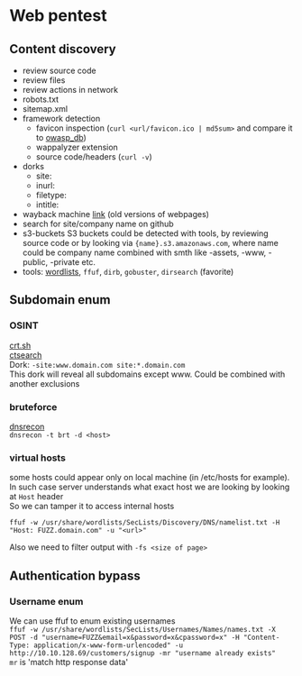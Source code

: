 # Web pentest
## Content discovery
- review source code
- review files
- review actions in network
- robots.txt
- sitemap.xml
- framework detection
    - favicon inspection (`curl <url/favicon.ico | md5sum>` and compare it to [owasp_db](https://wiki.owasp.org/index.php/OWASP_favicon_database))
    - wappalyzer extension
    - source code/headers (`curl -v`)
- dorks
    - site:
    - inurl:
    - filetype:
    - intitle:
- wayback machine [link](https://archive.org/web/) (old versions of webpages)
- search for site/company name on github
- s3-buckets
S3 buckets could be detected with tools, by reviewing source code or by looking via `{name}.s3.amazonaws.com`, where name could be company name combined with smth like -assets, -www, -public, -private etc.
- tools:
[wordlists](https://github.com/danielmiessler/SecLists), `ffuf`, `dirb`, `gobuster`, `dirsearch` (favorite)  

## Subdomain enum
### OSINT
[crt.sh](http://crt.sh/)  
[ctsearch](https://ui.ctsearch.entrust.com/ui/ctsearchui)  
Dork: `-site:www.domain.com site:*.domain.com`  
This dork will reveal all subdomains except www. Could be combined with another exclusions  

### bruteforce
[dnsrecon](https://github.com/darkoperator/dnsrecon)  
`dnsrecon -t brt -d <host>`

### virtual hosts
some hosts could appear only on local machine (in /etc/hosts for example). In such case server understands what exact host we are looking by looking at `Host` header  
So we can tamper it to access internal hosts
```
ffuf -w /usr/share/wordlists/SecLists/Discovery/DNS/namelist.txt -H "Host: FUZZ.domain.com" -u "<url>"
```
Also we need to filter output with `-fs <size of page>`  

## Authentication bypass
### Username enum
We can use ffuf to enum existing usernames  
`ffuf -w /usr/share/wordlists/SecLists/Usernames/Names/names.txt -X POST -d "username=FUZZ&email=x&password=x&cpassword=x" -H "Content-Type: application/x-www-form-urlencoded" -u http://10.10.128.69/customers/signup -mr "username already exists"`  
`mr` is 'match http response data'